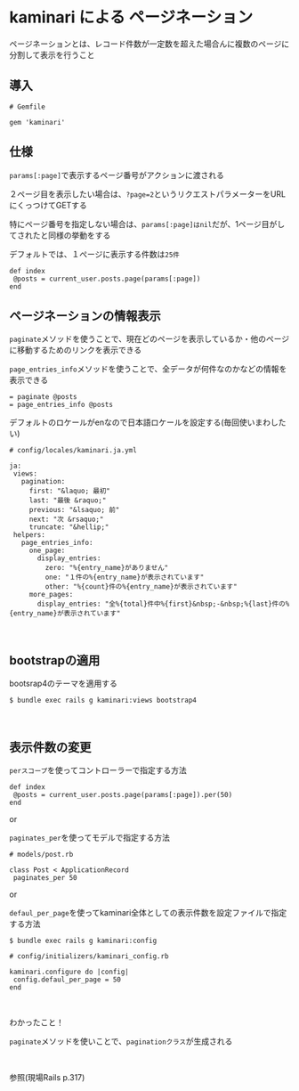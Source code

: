 # kaminari による ページネーション

ページネーションとは、レコード件数が一定数を超えた場合んに複数のページに分割して表示を行うこと

## 導入

```
# Gemfile

gem 'kaminari'
```

## 仕様

`params[:page]`で表示するページ番号がアクションに渡される

２ページ目を表示したい場合は、`?page=2`というリクエストパラメーターをURLにくっつけてGETする

特にページ番号を指定しない場合は、`params[:page]はnil`だが、1ページ目がしてされたと同様の挙動をする

デフォルトでは、１ぺージに表示する件数は`25件`

```
def index
 @posts = current_user.posts.page(params[:page])
end
```

## ページネーションの情報表示

`paginate`メソッドを使うことで、現在どのページを表示しているか・他のページに移動するためのリンクを表示できる

`page_entries_info`メソッドを使うことで、全データが何件なのかなどの情報を表示できる

```
= paginate @posts
= page_entries_info @posts
```

デフォルトのロケールがenなので日本語ロケールを設定する(毎回使いまわしたい)

```
# config/locales/kaminari.ja.yml

ja:
 views:
   pagination:
     first: "&laquo; 最初"
     last: "最後 &raquo;"
     previous: "&lsaquo; 前"
     next: "次 &rsaquo;"
     truncate: "&hellip;"
 helpers:
   page_entries_info:
     one_page:
       display_entries:
         zero: "%{entry_name}がありません"
         one: "１件の%{entry_name}が表示されています"
         other: "%{count}件の%{entry_name}が表示されています"
     more_pages:
       display_entries: "全%{total}件中%{first}&nbsp;-&nbsp;%{last}件の%{entry_name}が表示されています"
```

<br>

## bootstrapの適用

bootsrap4のテーマを適用する

```
$ bundle exec rails g kaminari:views bootstrap4
```

<br>

## 表示件数の変更

`perスコープ`を使ってコントローラーで指定する方法

```
def index
 @posts = current_user.posts.page(params[:page]).per(50)
end
```

or

`paginates_per`を使ってモデルで指定する方法

```
# models/post.rb

class Post < ApplicationRecord
 paginates_per 50
```

or

`defaul_per_page`を使ってkaminari全体としての表示件数を設定ファイルで指定する方法

```
$ bundle exec rails g kaminari:config

# config/initializers/kaminari_config.rb

kaminari.configure do |config|
 config.defaul_per_page = 50
end
```

<br>

わかったこと！

`paginate`メソッドを使いことで、`paginationクラス`が生成される

<br>

参照(現場Rails p.317)

